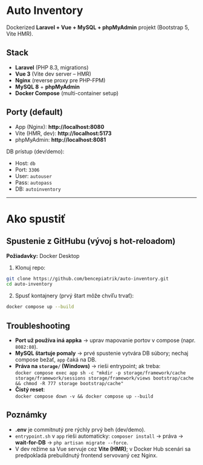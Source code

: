 # Auto Inventory

Dockerized **Laravel + Vue + MySQL + phpMyAdmin** projekt (Bootstrap 5, Vite HMR).

## Stack
- **Laravel** (PHP 8.3, migrations)
- **Vue 3** (Vite dev server – HMR)
- **Nginx** (reverse proxy pre PHP-FPM)
- **MySQL 8** + **phpMyAdmin**
- **Docker Compose** (multi-container setup)

## Porty (default)
- App (Nginx): **http://localhost:8080**
- Vite (HMR, dev): **http://localhost:5173**
- phpMyAdmin: **http://localhost:8081**

DB prístup (dev/demo):
- Host: `db`
- Port: `3306`
- User: `autouser`
- Pass: `autopass`
- DB: `autoinventory`

---

# Ako spustiť

## Spustenie z GitHubu (vývoj s hot-reloadom)

**Požiadavky:** Docker Desktop

1) Klonuj repo:
```bash
git clone https://github.com/bencepiatrik/auto-inventory.git
cd auto-inventory
```

2) Spusť kontajnery (prvý štart môže chvíľu trvať):
```bash
docker compose up --build
```

## Troubleshooting

- **Port už používa iná appka** → uprav mapovanie portov v compose (napr. `8082:80`).
- **MySQL štartuje pomaly** → prvé spustenie vytvára DB súbory; nechaj compose bežať, `app` čaká na DB.
- **Práva na `storage/` (Windows)** → rieši entrypoint; ak treba:  
  `docker compose exec app sh -c "mkdir -p storage/framework/cache storage/framework/sessions storage/framework/views bootstrap/cache && chmod -R 777 storage bootstrap/cache"`
- **Čistý reset**:  
  `docker compose down -v && docker compose up --build`

## Poznámky

- **.env** je commitnutý pre rýchly prvý beh (dev/demo).  
- `entrypoint.sh` v `app` rieši automaticky: `composer install` → práva → **wait-for-DB** → `php artisan migrate --force`.  
- V dev režime sa Vue servuje cez **Vite (HMR)**; v Docker Hub scenári sa predpokladá prebuildnutý frontend servovaný cez Nginx.
